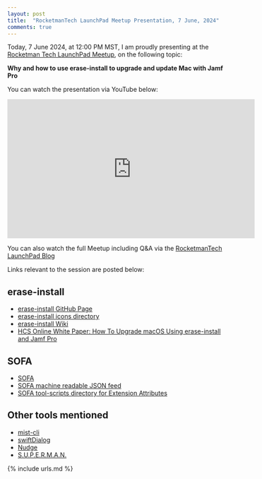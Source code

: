 ```yaml
---
layout: post
title:  "RocketmanTech LaunchPad Meetup Presentation, 7 June, 2024"
comments: true
---
```


Today, 7 June 2024, at 12:00 PM MST, I am proudly presenting at the [Rocketman Tech LaunchPad Meetup](https://rocketman.tech/launchpad), on the following topic:

**Why and how to use erase-install to upgrade and update Mac with Jamf Pro**

You can watch the presentation via YouTube below:

<iframe width="560" height="315" src="https://www.youtube.com/embed/14UyJITEwDg" title="YouTube video player" frameborder="0" allow="accelerometer; autoplay; clipboard-write; encrypted-media; gyroscope; picture-in-picture" allowfullscreen></iframe>

You can also watch the full Meetup including Q&A via the [RocketmanTech LaunchPad Blog](https://www.rocketman.tech/post/erase-install-w--graham-pugh)

Links relevant to the session are posted below:

## erase-install

- [erase-install GitHub Page](https://github.com/grahampugh/erase-install)
- [erase-install icons directory](https://github.com/grahampugh/erase-install/tree/main/icons)
- [erase-install Wiki](https://github.com/grahampugh/erase-install/wiki)
- [HCS Online White Paper: How To Upgrade macOS Using erase-install and Jamf Pro](https://hcsonline.com/support/white-papers/how-to-upgrade-macos-using-erase-install-and-jamf-pro)

## SOFA

- [SOFA](https://sofa.macadmins.io)
- [SOFA machine readable JSON feed](https://sofa.macadmins.io/v1/macos_data_feed.json)
- [SOFA tool-scripts directory for Extension Attributes](https://github.com/macadmins/sofa/tree/main/tool-scripts)

## Other tools mentioned

- [mist-cli](https://github.com/ninxsoft/mist-cli)
- [swiftDialog](https://github.com/swiftDialog/swiftDialog)
- [Nudge](https://github.com/macadmins/nudge)
- [S.U.P.E.R.M.A.N.](https://github.com/Macjutsu/super)

{% include urls.md %}
